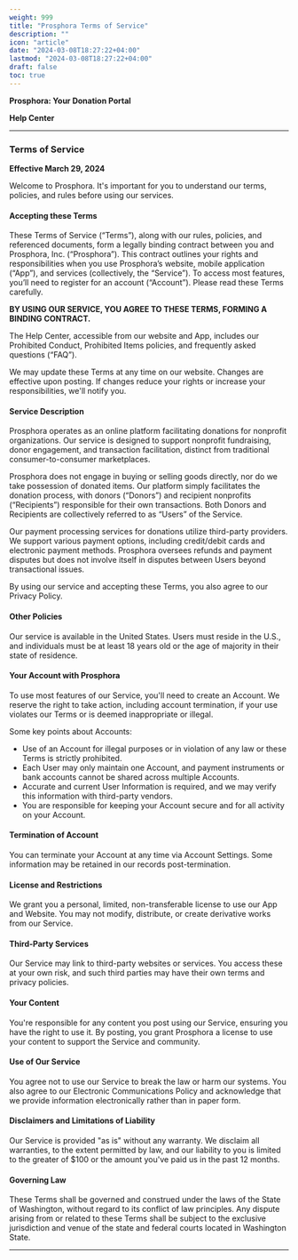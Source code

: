 ```yaml
---
weight: 999
title: "Prosphora Terms of Service"
description: ""
icon: "article"
date: "2024-03-08T18:27:22+04:00"
lastmod: "2024-03-08T18:27:22+04:00"
draft: false
toc: true
---
```

**Prosphora: Your Donation Portal**

**Help Center**

---

### Terms of Service

**Effective March 29, 2024**

Welcome to Prosphora. It's important for you to understand our terms, policies, and rules before using our services.

#### Accepting these Terms

These Terms of Service (“Terms”), along with our rules, policies, and referenced documents, form a legally binding contract between you and Prosphora, Inc. (“Prosphora”). This contract outlines your rights and responsibilities when you use Prosphora’s website, mobile application (“App”), and services (collectively, the “Service”). To access most features, you’ll need to register for an account (“Account”). Please read these Terms carefully.

**BY USING OUR SERVICE, YOU AGREE TO THESE TERMS, FORMING A BINDING CONTRACT.**

The Help Center, accessible from our website and App, includes our Prohibited Conduct, Prohibited Items policies, and frequently asked questions (“FAQ”).

We may update these Terms at any time on our website. Changes are effective upon posting. If changes reduce your rights or increase your responsibilities, we'll notify you.

#### Service Description

Prosphora operates as an online platform facilitating donations for nonprofit organizations. Our service is designed to support nonprofit fundraising, donor engagement, and transaction facilitation, distinct from traditional consumer-to-consumer marketplaces.

Prosphora does not engage in buying or selling goods directly, nor do we take possession of donated items. Our platform simply facilitates the donation process, with donors (“Donors”) and recipient nonprofits (“Recipients”) responsible for their own transactions. Both Donors and Recipients are collectively referred to as “Users” of the Service.

Our payment processing services for donations utilize third-party providers. We support various payment options, including credit/debit cards and electronic payment methods. Prosphora oversees refunds and payment disputes but does not involve itself in disputes between Users beyond transactional issues.

By using our service and accepting these Terms, you also agree to our Privacy Policy.

#### Other Policies

Our service is available in the United States. Users must reside in the U.S., and individuals must be at least 18 years old or the age of majority in their state of residence.

#### Your Account with Prosphora

To use most features of our Service, you'll need to create an Account. We reserve the right to take action, including account termination, if your use violates our Terms or is deemed inappropriate or illegal.

Some key points about Accounts:

- Use of an Account for illegal purposes or in violation of any law or these Terms is strictly prohibited.
- Each User may only maintain one Account, and payment instruments or bank accounts cannot be shared across multiple Accounts.
- Accurate and current User Information is required, and we may verify this information with third-party vendors.
- You are responsible for keeping your Account secure and for all activity on your Account.

#### Termination of Account

You can terminate your Account at any time via Account Settings. Some information may be retained in our records post-termination.

#### License and Restrictions

We grant you a personal, limited, non-transferable license to use our App and Website. You may not modify, distribute, or create derivative works from our Service.

#### Third-Party Services

Our Service may link to third-party websites or services. You access these at your own risk, and such third parties may have their own terms and privacy policies.

#### Your Content

You're responsible for any content you post using our Service, ensuring you have the right to use it. By posting, you grant Prosphora a license to use your content to support the Service and community.

#### Use of Our Service

You agree not to use our Service to break the law or harm our systems. You also agree to our Electronic Communications Policy and acknowledge that we provide information electronically rather than in paper form.

#### Disclaimers and Limitations of Liability

Our Service is provided "as is" without any warranty. We disclaim all warranties, to the extent permitted by law, and our liability to you is limited to the greater of $100 or the amount you've paid us in the past 12 months.

#### Governing Law

These Terms shall be governed and construed under the laws of the State of Washington, without regard to its conflict of law principles. Any dispute arising from or related to these Terms shall be subject to the exclusive jurisdiction and venue of the state and federal courts located in Washington State.

---

